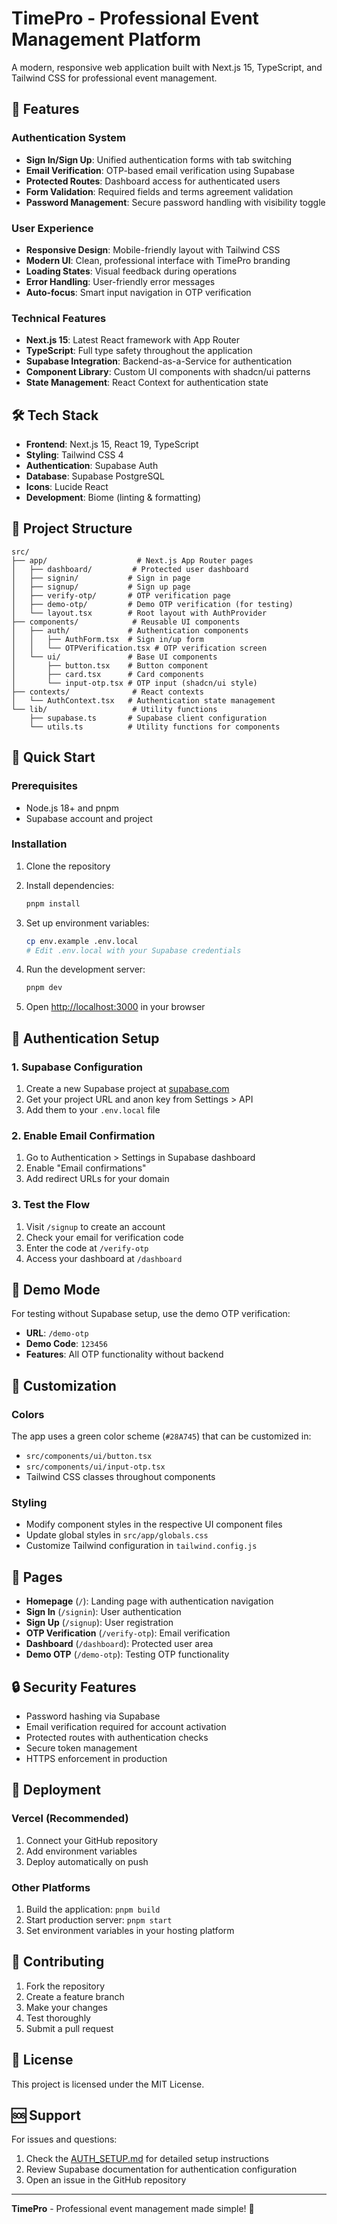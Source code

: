 # TimePro - Professional Event Management Platform

A modern, responsive web application built with Next.js 15, TypeScript, and Tailwind CSS for professional event management.

## 🚀 Features

### Authentication System

- **Sign In/Sign Up**: Unified authentication forms with tab switching
- **Email Verification**: OTP-based email verification using Supabase
- **Protected Routes**: Dashboard access for authenticated users
- **Form Validation**: Required fields and terms agreement validation
- **Password Management**: Secure password handling with visibility toggle

### User Experience

- **Responsive Design**: Mobile-friendly layout with Tailwind CSS
- **Modern UI**: Clean, professional interface with TimePro branding
- **Loading States**: Visual feedback during operations
- **Error Handling**: User-friendly error messages
- **Auto-focus**: Smart input navigation in OTP verification

### Technical Features

- **Next.js 15**: Latest React framework with App Router
- **TypeScript**: Full type safety throughout the application
- **Supabase Integration**: Backend-as-a-Service for authentication
- **Component Library**: Custom UI components with shadcn/ui patterns
- **State Management**: React Context for authentication state

## 🛠 Tech Stack

- **Frontend**: Next.js 15, React 19, TypeScript
- **Styling**: Tailwind CSS 4
- **Authentication**: Supabase Auth
- **Database**: Supabase PostgreSQL
- **Icons**: Lucide React
- **Development**: Biome (linting & formatting)

## 📁 Project Structure

```
src/
├── app/                    # Next.js App Router pages
│   ├── dashboard/         # Protected user dashboard
│   ├── signin/           # Sign in page
│   ├── signup/           # Sign up page
│   ├── verify-otp/       # OTP verification page
│   ├── demo-otp/         # Demo OTP verification (for testing)
│   └── layout.tsx        # Root layout with AuthProvider
├── components/            # Reusable UI components
│   ├── auth/             # Authentication components
│   │   ├── AuthForm.tsx  # Sign in/up form
│   │   └── OTPVerification.tsx # OTP verification screen
│   └── ui/               # Base UI components
│       ├── button.tsx    # Button component
│       ├── card.tsx      # Card components
│       └── input-otp.tsx # OTP input (shadcn/ui style)
├── contexts/              # React contexts
│   └── AuthContext.tsx   # Authentication state management
└── lib/                   # Utility functions
    ├── supabase.ts       # Supabase client configuration
    └── utils.ts          # Utility functions for components
```

## 🚀 Quick Start

### Prerequisites

- Node.js 18+ and pnpm
- Supabase account and project

### Installation

1. Clone the repository
2. Install dependencies:

   ```bash
   pnpm install
   ```

3. Set up environment variables:

   ```bash
   cp env.example .env.local
   # Edit .env.local with your Supabase credentials
   ```

4. Run the development server:

   ```bash
   pnpm dev
   ```

5. Open [http://localhost:3000](http://localhost:3000) in your browser

## 🔐 Authentication Setup

### 1. Supabase Configuration

1. Create a new Supabase project at [supabase.com](https://supabase.com)
2. Get your project URL and anon key from Settings > API
3. Add them to your `.env.local` file

### 2. Enable Email Confirmation

1. Go to Authentication > Settings in Supabase dashboard
2. Enable "Email confirmations"
3. Add redirect URLs for your domain

### 3. Test the Flow

1. Visit `/signup` to create an account
2. Check your email for verification code
3. Enter the code at `/verify-otp`
4. Access your dashboard at `/dashboard`

## 🧪 Demo Mode

For testing without Supabase setup, use the demo OTP verification:

- **URL**: `/demo-otp`
- **Demo Code**: `123456`
- **Features**: All OTP functionality without backend

## 🎨 Customization

### Colors

The app uses a green color scheme (`#28A745`) that can be customized in:

- `src/components/ui/button.tsx`
- `src/components/ui/input-otp.tsx`
- Tailwind CSS classes throughout components

### Styling

- Modify component styles in the respective UI component files
- Update global styles in `src/app/globals.css`
- Customize Tailwind configuration in `tailwind.config.js`

## 📱 Pages

- **Homepage** (`/`): Landing page with authentication navigation
- **Sign In** (`/signin`): User authentication
- **Sign Up** (`/signup`): User registration
- **OTP Verification** (`/verify-otp`): Email verification
- **Dashboard** (`/dashboard`): Protected user area
- **Demo OTP** (`/demo-otp`): Testing OTP functionality

## 🔒 Security Features

- Password hashing via Supabase
- Email verification required for account activation
- Protected routes with authentication checks
- Secure token management
- HTTPS enforcement in production

## 🚀 Deployment

### Vercel (Recommended)

1. Connect your GitHub repository
2. Add environment variables
3. Deploy automatically on push

### Other Platforms

1. Build the application: `pnpm build`
2. Start production server: `pnpm start`
3. Set environment variables in your hosting platform

## 🤝 Contributing

1. Fork the repository
2. Create a feature branch
3. Make your changes
4. Test thoroughly
5. Submit a pull request

## 📄 License

This project is licensed under the MIT License.

## 🆘 Support

For issues and questions:

1. Check the [AUTH_SETUP.md](AUTH_SETUP.md) for detailed setup instructions
2. Review Supabase documentation for authentication configuration
3. Open an issue in the GitHub repository

---

**TimePro** - Professional event management made simple! 🎉
